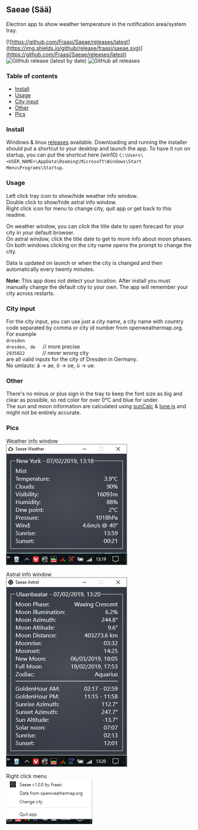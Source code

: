 ## Saeae (Sää)  
Electron app to show weather temperature in the notification area/system tray.  

[![https://github.com/Fraasi/Saeae/releases/latest](https://img.shields.io/github/release/fraasi/saeae.svg)](https://github.com/Fraasi/Saeae/releases/latest) ![GitHub release (latest by date)](https://img.shields.io/github/downloads/fraasi/saeae/latest/total) ![GitHub all releases](https://img.shields.io/github/downloads/fraasi/saeae/total?label=total%20downloads)

### Table of contents
* [Install](#Install)
* [Usage](#Usage)
* [City input](#City-input)
* [Other](#Other)
* [Pics](#Pics)

### Install
Windows & linux [releases](https://github.com/Fraasi/Saeae/releases) available.
Downloading and running the installer should put a shortcut to your desktop and launch the app. To have it run on startup, you can put the shortcut here (win10) `C:\Users\<USER_NAME>\AppData\Roaming\Microsoft\Windows\Start Menu\Programs\Startup`.  

### Usage  
Left click tray icon to show/hide weather info window.  
Double click to show/hide astral info window.  
Right click icon for menu to change city, quit app or get back to this readme.  

On weather window, you can click the title date to open forecast for your city in your default browser.  
On astral window, click the title date to get to more info about moon phases.  
On both windows clicking on the city name opens the prompt to change the city.

Data is updated on launch or when the city is changed and then automatically every twenty minutes.  

**Note:** This app does not detect your location. After install you must manually change the default city to your own. The app will remember your city across restarts.

### City input  
For the city input, you can use just a city name, a city name with country code separated by comma or city id number from openweathermap.org.  
For example  
`dresden`  
`dresden, de`  &nbsp;&nbsp;&nbsp;&nbsp;// more precise  
`2935022`  &nbsp;&nbsp;&nbsp;&nbsp;&nbsp;&nbsp;&nbsp;&nbsp;&nbsp;&nbsp;&nbsp;// never wrong city  
are all valid inputs for the city of Dresden in Germany.  
No umlauts: ä -> ae, ö -> oe, ü -> ue.  

### Other  
There's no minus or plus sign in the tray to keep the font size as big and clear as possible, so red color for over 0&deg;C and blue for under.  
The sun and moon information are calculated using [sunCalc](https://github.com/mourner/suncalc) & [lune.js](https://github.com/ryanseys/lune) and might not be entirely accurate. 


### Pics

Weather info window   
![left click](pics/2019-02-07_1319.png)

Astral info window  
![double left click](pics/2019-02-07_1321.png)  

Right click menu  
![right click](pics/2019-02-07_1208.png)  


<!-- icons from https://www.s-ings.com/typicons/ & material.io/tools/icons-->
